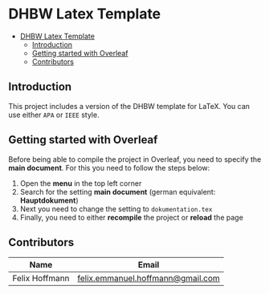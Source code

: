 # DHBW Latex Template

- [DHBW Latex Template](#dhbw-latex-template)
  - [Introduction](#introduction)
  - [Getting started with Overleaf](#getting-started-with-overleaf)
  - [Contributors](#contributors)

## Introduction

This project includes a version of the DHBW template for LaTeX. You can use either `APA` or `IEEE` style.

## Getting started with Overleaf

Before being able to compile the project in Overleaf, you need to specify the **main document**. For this you need to follow the steps below:

1. Open the **menu** in the top left corner
2. Search for the setting **main document** (german equivalent: **Hauptdokument**)
3. Next you need to change the setting to `dokumentation.tex`
4. Finally, you need to either **recompile** the project or **reload** the page

## Contributors

| Name           | Email                                                                         |
| -------------- | ----------------------------------------------------------------------------- |
| Felix Hoffmann | [felix.emmanuel.hoffmann@gmail.com](mailto:felix.emmanuel.hoffmann@gmail.com) |
